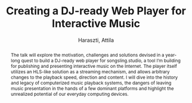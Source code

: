 ---
title: "Creating a DJ-ready Web Player for Interactive Music"
abstract: "The talk will explore the motivation, challenges and solutions devised in a year-long quest to build a DJ-ready web player for songsling.studio, a tool I’m building for publishing and presenting interactive music on the Internet. The player itself utilizes an HLS-like solution as a streaming mechanism, and allows arbitrary changes to the playback speed, direction and content. I will dive into the history and legacy of computerized music playback systems, the dangers of leaving music presentation in the hands of a few dominant platforms and highlight the unrealized potential of our everyday computing devices."
address: "Trondheim, Norway"
booktitle: "Proceedings of the International Web Audio Conference"
editor: "Xambó, Anna and Martín, Sara R. and Roma, Gerard"
month: "December"
publisher: "NTNU"
series: "WAC '19"
pages: "109--110"
id: "2019_15"
author: "Haraszti, Attila"
webAuthor: "Attila Haraszti"
track: "Talk"
year: "2019"
tags: year2019
media: https://youtu.be/Fj5R0IrgTCU
pdflink: "/_data/papers/pdf/2019/2019_15.pdf"
ISSN: "2663-5844"
---